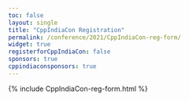 ```yaml
---
toc: false
layout: single
title: "CppIndiaCon Registration"
permalink: /conference/2021/CppIndiaCon-reg-form/
widget: true
registerforCppIndiaCon: false
sponsors: true
cppindiaconsponsors: true
---
```


{% include CppIndiaCon-reg-form.html %}

<pre>




</pre>